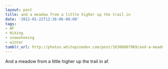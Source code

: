 ```yaml
---
layout: post
title: and a meadow from a little higher up the trail in
date: '2012-01-22T12:36:06-08:00'
tags:
- AF
- Hiking
- snowshoeing
- winter
tumblr_url: http://photos.whitepinedev.com/post/16306807969/and-a-meadow-from-a-little-higher-up-the-trail-in
---
```

And a meadow from a little higher up the trail in af.
